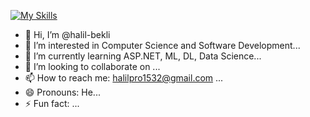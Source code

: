 [![My Skills](https://skillicons.dev/icons?i=c,cs,css,dart,discord,dotnet,eclipse,flutter,git,github,html,idea,java,sqlite,stackoverflow,unity,visualstudio,vscode,wordpressflutter&perline=6)](https://skillicons.dev)

- 👋 Hi, I’m @halil-bekli
- 👀 I’m interested in Computer Science and Software Development...
- 🌱 I’m currently learning ASP.NET, ML, DL, Data Science...
- 💞️ I’m looking to collaborate on ...
- 📫 How to reach me: halilpro1532@gmail.com ...
- 😄 Pronouns: He...
- ⚡ Fun fact: ...

<!---
halil-bekli/halil-bekli is a ✨ special ✨ repository because its `README.md` (this file) appears on your GitHub profile.
You can click the Preview link to take a look at your changes.
--->
